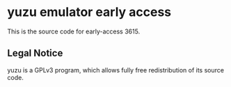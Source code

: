 yuzu emulator early access
=============

This is the source code for early-access 3615.

## Legal Notice

yuzu is a GPLv3 program, which allows fully free redistribution of its source code.